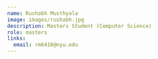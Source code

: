 ```yaml
---
name: Rushabh Musthyala
image: images/rushabh.jpg
description: Masters Student (Computer Science)
role: masters
links:
  email: rm6416@nyu.edu
---
```


